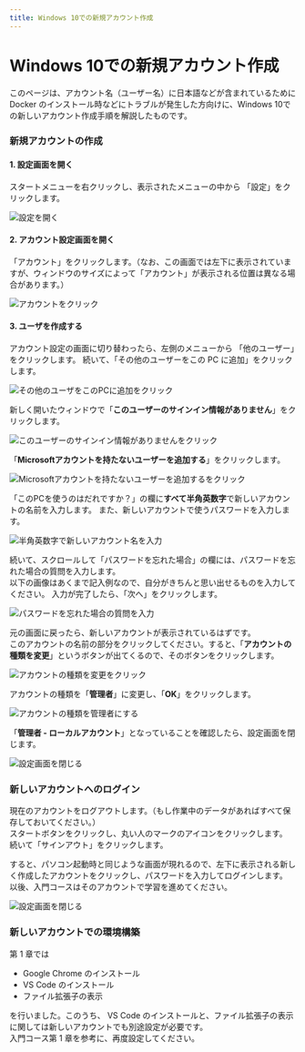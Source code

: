 ```yaml
---
title: Windows 10での新規アカウント作成
---
```


# Windows 10での新規アカウント作成

このページは、アカウント名（ユーザー名）に日本語などが含まれているために Docker のインストール時などにトラブルが発生した方向けに、Windows 10での新しいアカウント作成手順を解説したものです。

### 新規アカウントの作成

#### 1. 設定画面を開く

スタートメニューを右クリックし、表示されたメニューの中から 「設定」をクリックします。

![設定を開く](/images/intro/win10-adduser-01.png) 

#### 2. アカウント設定画面を開く

「アカウント」をクリックします。（なお、この画面では左下に表示されていますが、ウィンドウのサイズによって「アカウント」が表示される位置は異なる場合があります。）

![アカウントをクリック](/images/intro/win10-adduser-02.png)

#### 3. ユーザを作成する

アカウント設定の画面に切り替わったら、左側のメニューから 「他のユーザー」をクリックします。
続いて、「その他のユーザーをこの PC に追加」をクリックします。

![その他のユーザをこのPCに追加をクリック](/images/intro/win10-adduser-03.png)

新しく開いたウィンドウで「**このユーザーのサインイン情報がありません**」をクリックします。

![このユーザーのサインイン情報がありませんをクリック](/images/intro/win10-adduser-04.png)

「**Microsoftアカウントを持たないユーザーを追加する**」をクリックします。

![Microsoftアカウントを持たないユーザーを追加するをクリック](/images/intro/win10-adduser-05.png)

「このPCを使うのはだれですか？」の欄に**すべて半角英数字**で新しいアカウントの名前を入力します。
また、新しいアカウントで使うパスワードを入力します。

![半角英数字で新しいアカウント名を入力](/images/intro/win10-adduser-06.png)

続いて、スクロールして「パスワードを忘れた場合」の欄には、パスワードを忘れた場合の質問を入力します。<br>
以下の画像はあくまで記入例なので、自分がきちんと思い出せるものを入力してください。
入力が完了したら、「次へ」をクリックします。

![パスワードを忘れた場合の質問を入力](/images/intro/win10-adduser-07.png)

元の画面に戻ったら、新しいアカウントが表示されているはずです。<br>
このアカウントの名前の部分をクリックしてください。すると、「**アカウントの種類を変更**」というボタンが出てくるので、そのボタンをクリックします。

![アカウントの種類を変更をクリック](/images/intro/win10-adduser-08.png)

アカウントの種類を「**管理者**」に変更し、「**OK**」をクリックします。

![アカウントの種類を管理者にする](/images/intro/win10-adduser-09.png)

「**管理者 - ローカルアカウント**」となっていることを確認したら、設定画面を閉じます。

![設定画面を閉じる](/images/intro/win10-adduser-10.png)

### 新しいアカウントへのログイン

現在のアカウントをログアウトします。（もし作業中のデータがあればすべて保存しておいてください。）<br>
スタートボタンをクリックし、丸い人のマークのアイコンをクリックします。<br>
続いて「サインアウト」をクリックします。

すると、パソコン起動時と同じような画面が現れるので、左下に表示される新しく作成したアカウントをクリックし、パスワードを入力してログインします。<br>
以後、入門コースはそのアカウントで学習を進めてください。

![設定画面を閉じる](/images/intro/win10-adduser-11.png)

### 新しいアカウントでの環境構築

第 1 章では

- Google Chrome のインストール
- VS Code のインストール
- ファイル拡張子の表示

を行いました。このうち、 VS Code のインストールと、ファイル拡張子の表示に関しては新しいアカウントでも別途設定が必要です。<br>
入門コース第 1 章を参考に、再度設定してください。
